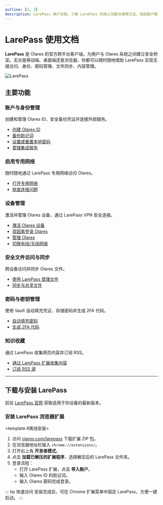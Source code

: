 ```yaml
---
outline: [2, 3]
description: LarePass 用户文档。了解 LarePass 的核心功能与使用方法，包括账户管理、文件同步、设备与网络管理、密码管理，内容收藏等，并提供下载与安装指南。
---
```


# LarePass 使用文档

**LarePass** 是 Olares 的官方跨平台客户端，为用户与 Olares 系统之间建立安全桥梁。无论是移动端、桌面端还是浏览器，你都可以随时随地借助 LarePass 实现无缝访问、身份、密码管理、文件同步、内容管理。

![LarePass](/images/larepass/larepass.png)

## 主要功能

### 账户与身份管理
创建和管理 Olares ID，安全备份凭证并连接外部服务。
- [创建 Olares ID](create-account.md)
- [备份助记词](back-up-mnemonics.md)
- [设置或重置本地密码](back-up-mnemonics.md#设置本地密码)
- [管理集成服务](integrations.md)

### 启用专用网络
随时随地通过 LarePass 专用网络访问 Olares。
- [打开专用网络](private-network.md#在-larepass-中启用专用网络)
- [排查连接问题](private-network.md#故障排查)

### 设备管理
激活并管理 Olares 设备，通过 LarePass VPN 安全连接。
- [激活 Olares 设备](activate-olares.md)
- [双因素登录 Olares](activate-olares.md#使用-larepass-进行双因素验证)
- [管理 Olares](manage-olares.md)
- [切换有线/无线网络](manage-olares.md#有线切换至无线)

### 安全文件访问与同步
跨设备访问并同步 Olares 文件。
- [使用 LarePass 管理文件](manage-files.md)
- [同步与共享文件](sync-share.md)

### 密码与密钥管理
使用 Vault 自动填充凭证、存储密码并生成 2FA 代码。
- [自动填充密码](autofill.md)
- [生成 2FA 代码](two-factor-verification.md)

### 知识收藏
通过 LarePass 收集网页内容并订阅 RSS。
- [通过 LarePass 扩展收集内容](manage-knowledge.md#通过-larepass-扩展收集内容)
- [订阅 RSS 源](manage-knowledge.md#订阅-rss-源)

---

## 下载与安装 LarePass

前往 [LarePass 官网](https://www.olares.cn/larepass) 获取适用于你设备的最新版本。

### 安装 LarePass 浏览器扩展

<tabs>
<template #从-Chrome-Web-Store-安装>

1. 在 [Chrome 网上应用店](https://chrome.google.com/webstore) 搜索 **LarePass**。
2. 打开详情页并点击 **添加至 Chrome**。
3. 通过导入 Olares ID 登录扩展：
    - 打开 LarePass 扩展，点击 **导入账户**。
    - 输入 Olares ID 的助记词。
    - 输入 Olares 密码完成登录。

</template>

<template #离线安装>

1. 访问 [olares.com/larepass](https://olares.com/larepass) 下载扩展 ZIP 包。
2. 在浏览器地址栏输入 `chrome://extensions/`。
3. 打开右上角 **开发者模式**。
4. 点击 **加载已解压的扩展程序**，选择解压后的 LarePass 文件夹。
5. 登录流程：
    - 打开 LarePass 扩展，点击 **导入账户**。
    - 输入 Olares ID 的助记词。
    - 输入 Olares 密码完成登录。
</template>
</tabs>

::: tip 快速访问
安装完成后，可在 Chrome 扩展菜单中固定 LarePass，方便一键启动。
:::
